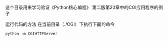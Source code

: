 这个目录用来学习验证《Python核心编程》 第二版第20章中的CGI应用程序的例子


运行代码的方法
在当前目录（./CGI）下执行下面的命令
```shell
python -m CGIHTTPServer
```